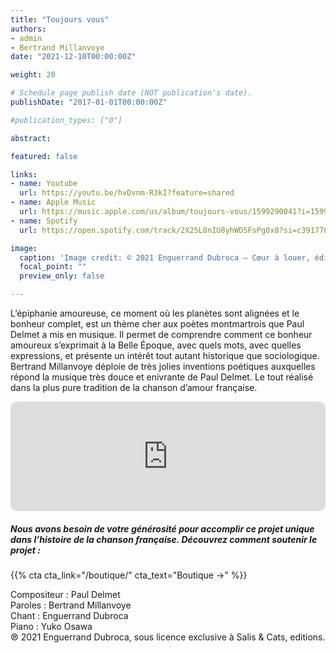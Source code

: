 ```yaml
---
title: "Toujours vous"
authors:
- admin
- Bertrand Millanvoye
date: "2021-12-10T00:00:00Z"

weight: 20

# Schedule page publish date (NOT publication's date).
publishDate: "2017-01-01T00:00:00Z"

#publication_types: ["0"]

abstract: 

featured: false

links:
- name: Youtube
  url: https://youtu.be/hvDvnm-R3kI?feature=shared
- name: Apple Music
  url: https://music.apple.com/us/album/toujours-vous/1599290041?i=1599290309
- name: Spotify
  url: https://open.spotify.com/track/2X25L8nIU8yhWD5FsPg0x8?si=c3917781de0f422b

image:
  caption: 'Image credit: © 2021 Enguerrand Dubroca – Cœur à louer, éditions Bergeret / Collection Lequy http://fantaisiesbergeret.free.fr'
  focal_point: ""
  preview_only: false

---
```


L’épiphanie amoureuse, ce moment où les planètes sont alignées et le bonheur complet, est un thème cher aux poètes montmartrois que Paul Delmet a mis en musique. Il permet de comprendre comment ce bonheur amoureux s’exprimait à la Belle Époque, avec quels mots, avec quelles expressions, et présente un intérêt tout autant historique que sociologique. Bertrand Millanvoye déploie de très jolies inventions poétiques auxquelles répond la musique très douce et enivrante de Paul Delmet. Le tout réalisé dans la plus pure tradition de la chanson d’amour française.


<iframe allow="autoplay *; encrypted-media *; fullscreen *; clipboard-write" frameborder="0" height="175" style="width:100%;max-width:720px;overflow:hidden;border-radius:10px;" sandbox="allow-forms allow-popups allow-same-origin allow-scripts allow-storage-access-by-user-activation allow-top-navigation-by-user-activation" src="https://embed.music.apple.com/us/album/toujours-vous/1599290041?i=1599290309"></iframe>

##### Nous avons besoin de votre générosité pour accomplir ce projet unique dans l’histoire de la chanson française. Découvrez comment soutenir le projet :
{{% cta cta_link="/boutique/" cta_text="Boutique →" %}}

<p>Compositeur : Paul Delmet <br>
Paroles : Bertrand Millanvoye<br>
Chant : Enguerrand Dubroca<br>
Piano : Yuko Osawa<br>
℗ 2021 Enguerrand Dubroca, sous licence exclusive à Salis & Cats, editions.</p>


